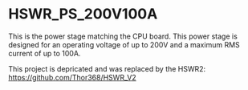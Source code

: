 # HSWR_PS_200V100A
This is the power stage matching the CPU board. This power stage is designed for an operating voltage of up to 200V and a maximum RMS current of up to 100A.

This project is depricated and was replaced by the HSWR2:
https://github.com/Thor368/HSWR_V2
